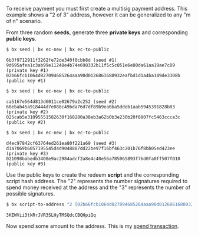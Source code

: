 To receive payment you must first create a multisig payment address. This example shows a "2 of 3" address, however it can be generalized to any "m of n" scenario.

From three random **seeds**, generate three **private keys** and corresponding **public keys**.
```sh
$ bx seed | bx ec-new | bx ec-to-public
```
```
6b3f9712911f3262fe72de340f0cbb8d (seed #1)
9d695afea1c3ab99e11248e4b74e698332b11f5c5c051e6e80da61aa19ae7c89 (private key #1)
02b66fcb1064d827094685264aaa90d0126861688932eafbd1d1a4ba149de3308b (public key #1)
```
```sh
$ bx seed | bx ec-new | bx ec-to-public
```
```
ca5167e564d813d6011ce02679a2c252 (seed #2)
68ebab45a918444d7e088c49bda76d7df89b9ea6ba5ddeb1aab5945391828b83 (private key #2)
025cab5e31095551582630f168280a38eb3a62b0b3e230b20f8807fc5463ccca3c (public key #2)
```
```sh
$ bx seed | bx ec-new | bx ec-to-public
```
```
d4ec97842cf63764ed261ea80f221a69 (seed #3)
d1a7069b6057195545d4d9048887dd22be97f16bf463c201b76f8bb05ed423ee (private key #3)
021098babedb3408e9ac2984adcf2a8e4c48e56a785065893f76d0fa0ff507f010 (public key #3)
```
Use the public keys to create the redeem **script** and the corresponding script hash address. The "2" represents the number signatures required to spend money received at the address and the "3" represents the number of possible signatures.
```sh
$ bx script-to-address "2 [02b66fcb1064d827094685264aaa90d0126861688932eafbd1d1a4ba149de3308b] [025cab5e31095551582630f168280a38eb3a62b0b3e230b20f8807fc5463ccca3c] [021098babedb3408e9ac2984adcf2a8e4c48e56a785065893f76d0fa0ff507f010] 3 checkmultisig"
```
```
3KEWVii3tkRrJVR3SLHyTMSQdcCBQHpiQq
```
Now spend some amount to the address. This is my [spend transaction](https://blockchain.info/tx/4e2060102284d51958cf1642cfffc0a6c86c1742903710ab9e7a5dcd41a95274).